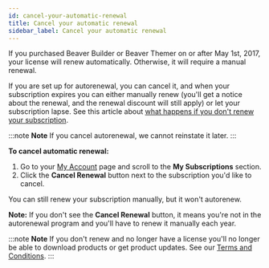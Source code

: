 ```yaml
---
id: cancel-your-automatic-renewal
title: Cancel your automatic renewal
sidebar_label: Cancel your automatic renewal
---
```


If you purchased Beaver Builder or Beaver Themer on or after May 1st, 2017,
your license will renew automatically. Otherwise, it will require a manual
renewal.

If you are set up for autorenewal, you can cancel it, and when your
subscription expires you can either manually renew (you'll get a notice about
the renewal, and the renewal discount will still apply) or let your
subscription lapse. See this article about [what happens if you don't renew your subscription](/general/faq.md/#do-i-lose-my-work-if-i-dont-renew-my-subscription).

:::note **Note**
If you cancel autorenewal, we cannot reinstate it later.
:::

**To cancel automatic renewal:**

  1. Go to your [My Account](https://www.wpbeaverbuilder.com/my-account/) page and scroll to the **My Subscriptions** section.
  2. Click the **Cancel Renewal** button next to the subscription you'd like to cancel.  

You can still renew your subscription manually, but it won't autorenew.  

 **Note:**
 If you don't see the **Cancel Renewal** button, it means you're not in the autorenewal program and you'll have to renew it manually each year.


:::note **Note**
If you don't renew and no longer have a license you'll no longer be
able to download products or get product updates. See our [Terms and Conditions](https://www.wpbeaverbuilder.com/terms-and-conditions/).
:::
